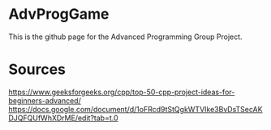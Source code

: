 # AdvProgGame
This is the github page for the Advanced Programming Group Project.

# Sources
https://www.geeksforgeeks.org/cpp/top-50-cpp-project-ideas-for-beginners-advanced/
https://docs.google.com/document/d/1oFRcd9tStQgkWTVIke3BvDsTSecAKDJQFQUfWhXDrME/edit?tab=t.0
